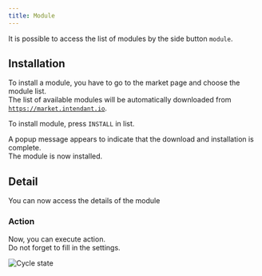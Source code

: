 ```yaml
---
title: Module
---
```


It is possible to access the list of modules by the side button `module`.  

## Installation

To install a module, you have to go to the market page and choose the module list.  
The list of available modules will be automatically downloaded from [`https://market.intendant.io`](https://market.intendant.io).

To install module, press `INSTALL` in list.  

A popup message appears to indicate that the download and installation is complete.  
The module is now installed.  

## Detail
You can now access the details of the module 

### Action

Now, you can execute action.  
Do not forget to fill in the settings.

![Cycle state](/img/module-action-dasboard.png "New smartobject")    


